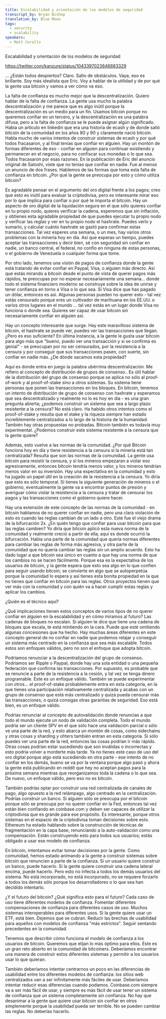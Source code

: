 ```yaml
---
title: Escalabilidad y orientación de los modelos de seguridad
transcript_by: Bryan Bishop
translation_by: Blue Moon
tags:
  - security
  - scalability
speakers:
  - Matt Corallo
---
```

Escalabilidad y orientación de los modelos de seguridad

<https://twitter.com/kanzure/status/1043397023846883329>

... ¿Están todos despiertos? Claro. Salto de obstáculos. Vaya, eso es brillante. Soy más idealista que Eric. Voy a hablar de la utilidad y de por qué la gente usa bitcoin y vamos a ver cómo va eso.

La falta de confianza es mucho mejor que la descentralización. Quiero hablar de la falta de confianza. La gente usa mucho la palabra descentralización y me parece que es algo inútil porque la descentralización es un medio para un fin. Usamos bitcoin porque no queremos confiar en un tercero, y la descentralización es una palabra difusa, pero a la falta de confianza se le puede asignar algún significado. Había un artículo en linkedin que era una historia de ecash y de donde salió bitcoin de la comunidad en los años 80 y 90 y claramente nació bitcoin. Habla mucho de varios intentos de construir sistemas de ecash y por qué todos fracasaron, y al final tenías que confiar en alguien. Hay un montón de formas diferentes de eso - confiar en alguien para continuar existiendo y permanecer en el negocio, para no confiscar sus monedas o lo que sea. Todos fracasaron por esas razones. En la publicación de Eric del anuncio original de Satoshi, viste que no tenías que confiar en nadie. Fue al menos un anuncio de dos frases. Hablemos de las formas que toma esta falta de confianza en bitcoin. ¿Por qué la gente se preocupa por esto y cómo utiliza bitcoin?

Es agradable pensar en el argumento del oro digital frente a los pagos; creo que esto es inútil para evaluar la criptodivisa, pero es interesante mirar eso por lo que implica para confiar o por qué te importa el bitcoin. Hay un aspecto de oro digital de la liquidación segura en el que sólo quieres confiar en tu propio nodo, quieres verificar la cadena, esperemos que sin inflación, y obtienes esta agradable propiedad de que puedes ejecutar tu propio nodo y verificar las reglas y ver en tu propio nodo el hashrate. Puedes verlo y sumarlo, y calcular cuánto hashrate se gastó para confirmar estas transacciones. Tal vez esperes una semana, o un mes, hay varios otros problemas con la minería hoy en día. Así que esperas un tiempo, puedes aceptar las transacciones y decir bien, sé con seguridad sin confiar en nadie, un banco central, el federal, no confío en ninguna de estas personas, o el gobierno de Venezuela o cualquier forma que tome.

Por otro lado, tenemos una visión de pagos de confianza donde la gente está tratando de evitar confiar en Paypal, Visa, o alguien más directo. Así que estás mirando a bitcoin desde el punto de vista de querer pagos más rápidos, te preocupas por no esperar necesariamente una semana... donde todo el sistema financiero moderno se construye sobre la idea de unirse y tener confianza en torno a Visa o lo que sea. Si Visa dice que has pagado un dólar, entonces es así. Algunas personas pueden no querer esto - tal vez estás censurado porque eres un cultivador de marihuana en los EE.UU. o varios otros lugares en el mundo ... tal vez estás en un lugar donde Visa no funciona o donde sea. Quieres ser capaz de usar bitcoin sin necesariamente confiar en alguien así.

Hay un concepto interesante que surge. Hay este maravilloso sistema de bitcoin, el hashrate se puede ver, puedes ver las transacciones que llegan. ¿Pero es eso suficiente? En última instancia, a la gente le gusta usar bitcoin para algo más que "bueno, puedo ver una transacción y si se confirma es genial" - se preocupan por no ser censurados, por la resistencia a la censura y por conseguir que sus transacciones pasen, con suerte, sin confiar en nadie más. ¿De dónde sacamos esta propiedad?

Aquí es donde entra en juego la palabra ubérrima descentralización. Me refiero al concepto de distribución de grupos de consenso.. Es útil hablar de la distribución del grupo de consenso porque se aplica no sólo al proof-of-work y al proof-of-stake sino a otros sistemas. Su sistema tiene personas que ponen las transacciones en los bloques. En bitcoin, tenemos un intento de distribución de grupo de consenso con hashrate y esperamos que sea descentralizado y realmente no lo es hoy en día - es una gran pregunta abierta; ¿podemos construir un sistema que sea a largo plazo resistente a la censura? No está claro. Ha habido otros intentos como el proof-of-stake y resulta que el stake y la riqueza siempre han estado increíblemente centralizados a lo largo de la historia de la humanidad. También hay otras propuestas no probadas. Bitcoin también es todavía muy experimental. ¿Podemos construir este sistema resistente a la censura que la gente quiere?

Además, esto vuelve a las normas de la comunidad. ¿Por qué Bitcoin funciona hoy en día y tiene resistencia a la censura si la minería está tan centralizada? Resulta que son las normas de la comunidad. La gente usa bitcoin para resistir la censura, y si los mineros empezaran a violar eso agresivamente, entonces bitcoin tendría menos valor, y los mineros tendrían menos valor en su inversión. Hay una expectativa en la comunidad y esto ha jugado un papel útil en la creación de la resistencia a la censura. Yo diría que esto es sólo temporal. Si tienes la siguiente generación de mineros o el gobierno, eventualmente la gente va a encontrar puntos de presión y averiguar cómo violar la resistencia a la censura y tratar de censurar los pagos y las transacciones como el gobierno quiere hacer.

Hay una extensión de este concepto de las normas de la comunidad - en bitcoin hablamos de no querer confiar en nadie, pero una clara violación de esto es cuando las reglas cambian de un lado a otro. Este fue el viejo drama de la bifurcación 2x. ¿En quién tengo que confiar para usar bitcoin para que las reglas cambien? Yo diría que bitcoin aplicó esta nueva norma de la comunidad y realmente creció a partir de ella; aquí es donde ocurrió la bifurcación. Había una parte de la comunidad que quería normas diferentes para cambiar las reglas de forma más agresiva, y otra parte de la comunidad que no quería cambiar las reglas sin un amplio acuerdo. Esto ha dado lugar a que bitcoin sea único en cuanto a que hay una norma de que los cambios no se hacen fácilmente. Porque esa es la expectativa de los usuarios de bitcoin, y la gente espera que esto sea algo en lo que confíen para seguir usando bitcoin; se convierte en algo que se autoperpetúa porque la comunidad lo espera y así tienes esta bonita propiedad en la que no tienes que confiar en bitcoin para las reglas. Otros proyectos tienen que ver más con la comunidad y con quién va a hacer cumplir estas reglas y aplicar los cambios.

¿Quién es el técnico aquí?

¿Qué implicaciones tienen estos conceptos de varios tipos de no querer confiar en alguien en la escalabilidad y en cómo miramos al futuro? Las cadenas de bloques no escalan. Si alguien te dice que tiene una cadena de bloques que escala, te está mintiendo en la cara. Puede que esté omitiendo algunas concesiones que ha hecho. Hay muchas áreas diferentes en este concepto general de no confiar en nadie que podemos relajar y conseguir un sistema más centrado en la confianza que sea más escalable. Todos estos son enfoques válidos, pero no son el enfoque que adopta bitcoin.

Podríamos renunciar a la descentralización del grupo de consenso. Podríamos ser Ripple o Paypal, donde hay una sola entidad o una pequeña federación que confirma las transacciones. Por supuesto, es probable que se renuncie a parte de la resistencia a la cesión, y tal vez se tenga dinero programable. Este es un enfoque válido. También se puede experimentar con otros... el proof-of-stake probablemente entra en esta categoría, en la que tienes una participación relativamente centralizada y acabas con un grupo de consenso que está más centralizado y quizá pueda censurar más las transacciones, o quizá consigas otras garantías de seguridad. Eso está bien, es un enfoque válido.

Podrías renunciar al concepto de autovalidación donde renuncias a que todo el mundo ejecute un nodo de validación completa. Todo el mundo podría ser un cliente SPV en el que sólo hace una validación parcial o sólo ve una parte de la red, y esto abarca un montón de cosas, como sidechains y otras cosas y sharding y ohters también entran en esta categoría. Si sólo puedes ver una parte de la red, entonces las cosas podrían ir más rápido. Otras cosas podrían estar sucediendo que son inválidas o incorrectas y esto podría volver a morderte más tarde. Ya no tienes este caso de uso del oro digital porque algo está sucediendo en otra parte - ese intento de no confiar en los demás, bueno se va por la ventana porque algo pasó y ahora la gente está publicando en reddit que hey no aceptan pagos para la próxima semana mientras que reorganizamos toda la cadena o lo que sea. De nuevo, un enfoque válido, pero eso no es bitcoin.

También podrías optar por construir una red centralizada de canales de pago, algo opuesto a la red relámpago, algo centrado en la centralización. Podrías construir un banco. Si alguien sólo se preocupa por el bitcoin porque sólo se preocupa por no querer confiar en la Fed, entonces tal vez están bien confiando en coinbase.com y deben ser capaces de utilizar la criptodivisa que es grande para ese propósito. Es interesante, porque otros sistemas en el espacio de la criptodivisa toman decisiones sobre esto. Ethereum ha estado hablando sobre la construcción de técnicas de fragmentación en la capa base, renunciando a la auto-validación como una compensación. Están construyendo esto para todos sus usuarios; estás obligado a usar ese modelo de confianza.

En bitcoin, intentamos evitar tomar decisiones por la gente. Como comunidad, hemos estado animando a la gente a construir sistemas sobre bitcoin que renuncien a parte de la confianza. Si un usuario quiere construir un banco, puede hacerlo. Si la gente quiere construir una cadena lateral encima, puede hacerlo. Pero esto no infecta a todos los demás usuarios del sistema. No está incorporado, no está incorporado, no se requiere forzarlo a todos los demás sólo porque los desarrolladores o lo que sea han decidido intentarlo.

¿Y el futuro del bitcoin? ¿Qué significa esto para el futuro? Cada caso de uso tiene diferentes modelos de confianza. Fomentar diferentes compensaciones de confianza para diferentes casos de uso. Muchos sistemas interoperables para diferentes usos. Si la gente quiere usar un ETF, está bien. Dejemos que se cubran. Reducir las brechas de usabilidad para aquellos con modelos de confianza "más estrictos". Seguir sentando precedentes en la comunidad.

Tenemos que describir cómo funciona el modelo de confianza a los usuarios de bitcoin. Queremos que elijan lo más óptimo para ellos. Este es un gran reto abierto en la comunidad de bitcoiners. Deberíamos encontrar una manera de construir estos diferentes sistemas y permitir a los usuarios usar lo que quieran.

También deberíamos intentar centrarnos un poco en las diferencias de usabilidad entre los diferentes modelos de confianza: los sitios web centralizados van a ser infinitamente más fáciles de usar. Deberíamos intentar reducir esas diferencias cuando podamos. Coinbase.com siempre va a ser más fácil de usar, y siempre es más fácil de usar tener un sistema de confianza que un sistema completamente sin confianza. No hay que desanimar a la gente que quiere usar bitcoin sin confiar en otros simplemente porque la usabilidad pueda ser terrible. No se pueden cambiar las reglas. No deberías hacerlo.
